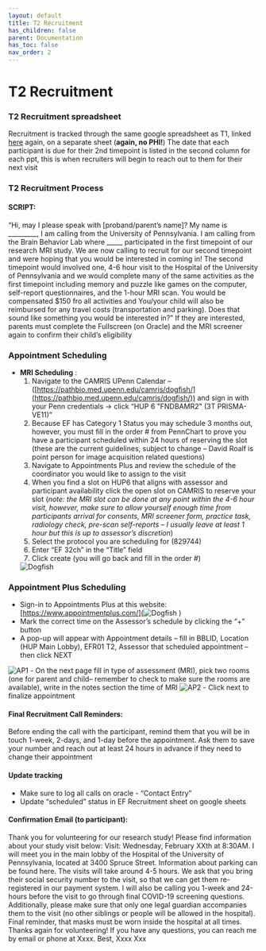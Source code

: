 ```yaml
---
layout: default
title: T2 Recruitment
has_children: false
parent: Documentation
has_toc: false
nav_order: 2
---
```


# T2 Recruitment 

###  T2 Recruitment spreadsheet 
Recruitment is tracked through the same google spreadsheet as T1, linked [here](https://docs.google.com/spreadsheets/d/1--lPUcN_37AOvfCDpvxeiUMOdE6TyYVp4I-csQf8odo/edit#gid=37038768) again, on a separate sheet (**again, no PHI!**)
The date that each participant is due for their 2nd timepoint is listed in the second column for each ppt, this is when recruiters will begin to reach out to them for their next visit

### T2 Recruitment Process
#### **SCRIPT**:
 “Hi, may I please speak with [proband/parent’s name]?  My name is _________, I am calling from the University of Pennsylvania. 
I am calling from the Brain Behavior Lab where _____ participated in the first timepoint of our research MRI study. We are now calling to recruit for our second timepoint and were hoping that you would be interested in coming in! The second timepoint would involved one, 4-6 hour visit to the Hospital of the University of Pennsylvania and we would complete many of the same activities as the first timepoint including memory and puzzle like games on the computer, self-report questionnaires, and the 1-hour MRI scan. You would be compensated $150 fro all activities and You/your child will also be reimbursed for any travel costs (transportation and parking). Does that sound like something you would be interested in?”
If they are interested, parents must complete the Fullscreen (on Oracle) and the MRI screener again to confirm their child’s eligibility

### Appointment Scheduling
- **MRI Scheduling** :
    1. Navigate to the CAMRIS UPenn Calendar – ([https://pathbio.med.upenn.edu/camris/dogfish/](https://pathbio.med.upenn.edu/camris/dogfish/)) and sign in with your Penn credentials → click “HUP 6 "FNDBAMR2" (3T PRISMA-VE11)”
    2. Because EF has Category 1 Status you may schedule 3 months out, however, you must fill in the order # from PennChart to prove you have a participant scheduled within 24 hours of reserving the slot (these are the current guidelines, subject to change – David Roalf is point person for image acquisition related questions)
    3. Navigate to Appointments Plus and review the schedule of the coordinator you would like to assign to the visit
    4. When you find a slot on HUP6 that aligns with assessor and participant availability click the open slot on CAMRIS to reserve your slot (_note: the MRI slot can be done at any point within the 4-6 hour visit, however, make sure to allow yourself enough time from participants arrival for consents, MRI screener form, practice task, radiology check, pre-scan self-reports – I usually leave at least 1 hour but this is up to assessor’s discretion_)
    5. Select the protocol you are scheduling for (829744)
    6. Enter “EF 32ch” in the “Title” field
    7. Click create (you will go back and fill in the order #)
     <img src="/executivefunction/assets/images/EF7.png" alt="Dogfish"> 


### Appointment Plus Scheduling
- Sign-in to Appointments Plus at this website: [https://www.appointmentplus.com/](<img src="/executivefunction/assets/images/EF7.png" alt="Dogfish"> )
- Mark the correct time on the Assessor’s schedule by clicking the “+” button
- A pop-up will appear with Appointment details – fill in BBLID, Location (HUP Main Lobby), EFR01 T2, Assessor that scheduled appointment – then click NEXT
<img src="/executivefunction/assets/images/EF8.png" alt="AP1"> 
- On the next page fill in type of assessment (MRI), pick two rooms (one for parent and child– remember to check to make sure the rooms are available), write in the notes section the time of MRI
<img src="/executivefunction/assets/images/EF9.png" alt="AP2"> 
- Click next to finalize appointment

#### Final Recruitment Call Reminders:
Before ending the call with the participant, remind them that you will be in touch 1-week, 2-days, and 1-day before the appointment. Ask them
to save your number and reach out at least 24 hours in advance if they need to change their appointment 

#### Update tracking
- Make sure to log all calls on oracle - “Contact Entry”
- Update “scheduled” status in EF Recruitment sheet on google sheets

#### **Confirmation Email (to participant)**:

Thank you for volunteering for our research study! Please find information about your study visit below: 
Visit: Wednesday, February XXth at 8:30AM.
I will meet you in the main lobby of the Hospital of the University of Pennsylvania, located at 3400 Spruce Street. Information about parking can be found here. The visits will take around 4-5 hours. We ask that you bring their social security number to the visit, so that we can get them re-registered in our payment system. 
I will also be calling you 1-week and 24-hours before the visit to go through final COVID-19 screening questions. Additionally, please make sure that only one legal guardian accompanies them to the visit (no other siblings or people will be allowed in the hospital). Final reminder, that masks must be worn inside the hospital at all times. 
Thanks again for volunteering!  If you have any questions, you can reach me by email or phone at Xxxx.
Best,
Xxxx Xxx
